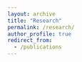 ```yaml
---
layout: archive
title: "Research"
permalink: /research/
author_profile: true
redirect_from:
  - /publications
---
```

